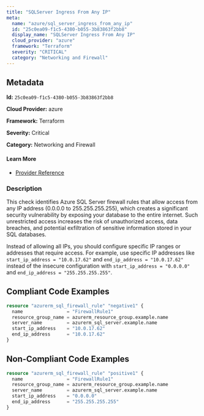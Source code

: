 ```yaml
---
title: "SQLServer Ingress From Any IP"
meta:
  name: "azure/sql_server_ingress_from_any_ip"
  id: "25c0ea09-f1c5-4380-b055-3b83863f2bb8"
  display_name: "SQLServer Ingress From Any IP"
  cloud_provider: "azure"
  framework: "Terraform"
  severity: "CRITICAL"
  category: "Networking and Firewall"
---
```

## Metadata

**Id:** `25c0ea09-f1c5-4380-b055-3b83863f2bb8`

**Cloud Provider:** azure

**Framework:** Terraform

**Severity:** Critical

**Category:** Networking and Firewall

#### Learn More

 - [Provider Reference](https://registry.terraform.io/providers/hashicorp/azurerm/latest/docs/resources/sql_firewall_rule)

### Description

 This check identifies Azure SQL Server firewall rules that allow access from any IP address (0.0.0.0 to 255.255.255.255), which creates a significant security vulnerability by exposing your database to the entire internet. Such unrestricted access increases the risk of unauthorized access, data breaches, and potential exfiltration of sensitive information stored in your SQL databases.

Instead of allowing all IPs, you should configure specific IP ranges or addresses that require access. For example, use specific IP addresses like `start_ip_address = "10.0.17.62"` and `end_ip_address = "10.0.17.62"` instead of the insecure configuration with `start_ip_address = "0.0.0.0"` and `end_ip_address = "255.255.255.255"`.


## Compliant Code Examples
```terraform
resource "azurerm_sql_firewall_rule" "negative1" {
  name                = "FirewallRule1"
  resource_group_name = azurerm_resource_group.example.name
  server_name         = azurerm_sql_server.example.name
  start_ip_address    = "10.0.17.62"
  end_ip_address      = "10.0.17.62"
}
```
## Non-Compliant Code Examples
```terraform
resource "azurerm_sql_firewall_rule" "positive1" {
  name                = "FirewallRule1"
  resource_group_name = azurerm_resource_group.example.name
  server_name         = azurerm_sql_server.example.name
  start_ip_address    = "0.0.0.0"
  end_ip_address      = "255.255.255.255"
}
```
